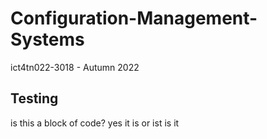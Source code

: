 # Configuration-Management-Systems
ict4tn022-3018 - Autumn 2022

## Testing

is this a block of code?
  yes it is
  or ist
  is it
  
